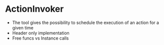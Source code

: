 # ActionInvoker

- The tool gives the possibility to schedule the execution of an action for a given time
- Header only implementation 
- Free funcs vs Instance calls 
